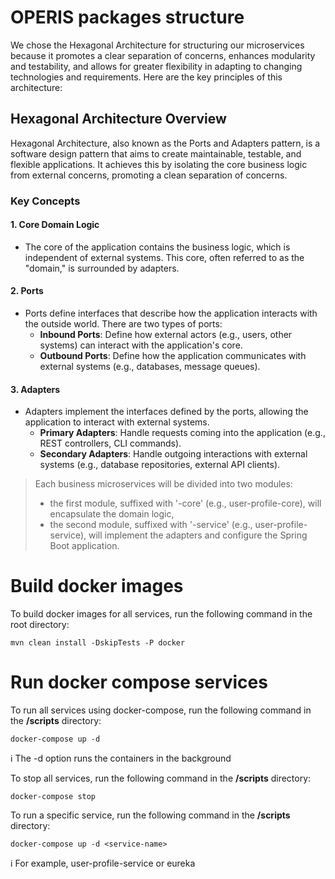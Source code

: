 # OPERIS packages structure

We chose the Hexagonal Architecture for structuring our microservices because it promotes a clear separation of concerns, enhances modularity and testability, and allows for greater
flexibility in adapting to changing technologies and requirements. Here are the key principles of this architecture:

## Hexagonal Architecture Overview

Hexagonal Architecture, also known as the Ports and Adapters pattern, is a software design pattern that aims to create maintainable, testable, and flexible applications. It achieves this by
isolating the core business logic from external concerns, promoting a clean separation of concerns.

### Key Concepts

#### 1. Core Domain Logic

- The core of the application contains the business logic, which is independent of external systems. This core, often referred to as the "domain," is surrounded by adapters.

#### 2. Ports

- Ports define interfaces that describe how the application interacts with the outside world. There are two types of ports:
    - **Inbound Ports**: Define how external actors (e.g., users, other systems) can interact with the application's core.
    - **Outbound Ports**: Define how the application communicates with external systems (e.g., databases, message queues).

#### 3. Adapters

- Adapters implement the interfaces defined by the ports, allowing the application to interact with external systems.
    - **Primary Adapters**: Handle requests coming into the application (e.g., REST controllers, CLI commands).
    - **Secondary Adapters**: Handle outgoing interactions with external systems (e.g., database repositories, external API clients).

> Each business microservices will be divided into two modules:
>
>- the first module, suffixed with '-core' (e.g., user-profile-core), will encapsulate the domain logic,
>- the second module, suffixed with '-service' (e.g., user-profile-service), will implement the adapters and configure the Spring Boot application.

# Build docker images

To build docker images for all services, run the following command in the root directory:

```
mvn clean install -DskipTests -P docker
```

# Run docker compose services

To run all services using docker-compose, run the following command in the **/scripts** directory:

```
docker-compose up -d
```

ℹ️ The -d option runs the containers in the background

To stop all services, run the following command in the **/scripts** directory:

``` 
docker-compose stop
```

To run a specific service, run the following command in the **/scripts** directory:

```
docker-compose up -d <service-name>
```

ℹ️ For example, user-profile-service or eureka



